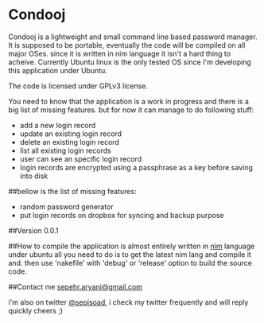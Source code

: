 # Condooj

Condooj is a lightweight and small command line based password manager. It is supposed to be portable, eventually the code will be compiled on all major OSes. since it is written in nim language it isn't a hard thing to acheive. Currently Ubuntu linux is the only tested OS since I'm developing this application under Ubuntu.

The code is licensed under GPLv3 license.

You need to know that the application is a work in progress and there is a big list of missing features. but for now it can manage to do following stuff:

  - add a new login record 
  - update an existing login record
  - delete an existing login record
  - list all existing login records
  - user can see an specific login record
  - login records are encrypted using a passphrase as a key before saving into disk 
 
##bellow is the list of missing features:
  - random password generator
  - put login records on dropbox for syncing and backup purpose

##Version
0.0.1

##How to compile
the application is almost entirely written in [nim](http://nim-lang.org/) language
under ubuntu all you need to do is to get the latest nim lang and compile it
and. then use 'nakefile' with 'debug' or 'release' option to build the source code.

##Contact me
sepehr.aryani@gmail.com 

i'm also on twitter [@sepisoad](https://twitter.com/sepisoad), i check my twitter frequently and will reply quickly
cheers ;)

